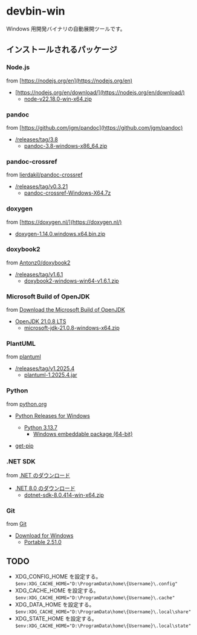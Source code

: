 # devbin-win

Windows 用開発バイナリの自動展開ツールです。

## インストールされるパッケージ

### Node.js

from [https://nodejs.org/en](https://nodejs.org/en)

- [https://nodejs.org/en/download/](https://nodejs.org/en/download/)
    - [node-v22.18.0-win-x64.zip](https://nodejs.org/dist/v22.18.0/node-v22.18.0-win-x64.zip)

### pandoc

from [https://github.com/jgm/pandoc](https://github.com/jgm/pandoc)

- [/releases/tag/3.8](https://github.com/jgm/pandoc/releases/tag/3.8)
    - [pandoc-3.8-windows-x86_64.zip](https://github.com/jgm/pandoc/releases/download/3.8/pandoc-3.8-windows-x86_64.zip)

### pandoc-crossref

from [lierdakil/pandoc-crossref](https://github.com/lierdakil/pandoc-crossref)

- [/releases/tag/v0.3.21](https://github.com/lierdakil/pandoc-crossref/releases/tag/v0.3.21)
    - [pandoc-crossref-Windows-X64.7z](https://github.com/lierdakil/pandoc-crossref/releases/download/v0.3.21/pandoc-crossref-Windows-X64.7z)

### doxygen

from [https://doxygen.nl/](https://doxygen.nl/)

- [doxygen-1.14.0.windows.x64.bin.zip](https://www.doxygen.nl/files/doxygen-1.14.0.windows.x64.bin.zip)

### doxybook2

from [Antonz0/doxybook2](https://github.com/Antonz0/doxybook2)

- [/releases/tag/v1.6.1](https://github.com/Antonz0/doxybook2/releases/tag/v1.6.1)
    - [doxybook2-windows-win64-v1.6.1.zip](https://github.com/Antonz0/doxybook2/releases/download/v1.6.1/doxybook2-windows-win64-v1.6.1.zip)

### Microsoft Build of OpenJDK

from [Download the Microsoft Build of OpenJDK](https://learn.microsoft.com/en-us/java/openjdk/download)

- [OpenJDK 21.0.8 LTS](https://learn.microsoft.com/en-us/java/openjdk/download#openjdk-2108-lts--see-previous-releases)
    - [microsoft-jdk-21.0.8-windows-x64.zip](https://aka.ms/download-jdk/microsoft-jdk-21.0.8-windows-x64.zip)

### PlantUML

from [plantuml](https://github.com/plantuml/plantuml)

- [/releases/tag/v1.2025.4](https://github.com/plantuml/plantuml/releases/tag/v1.2025.4)
    - [plantuml-1.2025.4.jar](https://github.com/plantuml/plantuml/releases/download/v1.2025.4/plantuml-1.2025.4.jar)

### Python

from [python.org](https://www.python.org/)

- [Python Releases for Windows](https://www.python.org/downloads/windows/)
    - [Python 3.13.7](https://www.python.org/downloads/release/python-3137/)
        - [Windows embeddable package (64-bit)](https://www.python.org/ftp/python/3.13.7/python-3.13.7-embed-amd64.zip)

- [get-pip](https://bootstrap.pypa.io/get-pip.py)

### .NET SDK

from [.NET のダウンロード](https://dotnet.microsoft.com/ja-jp/download/dotnet)

- [.NET 8.0 のダウンロード](https://dotnet.microsoft.com/ja-jp/download/dotnet/8.0)
    - [dotnet-sdk-8.0.414-win-x64.zip](https://builds.dotnet.microsoft.com/dotnet/Sdk/8.0.414/dotnet-sdk-8.0.414-win-x64.zip)

### Git

from [Git](https://git-scm.com/)

- [Download for Windows](https://git-scm.com/downloads/win)
    - [Portable 2.51.0](https://github.com/git-for-windows/git/releases/download/v2.51.0.windows.1/PortableGit-2.51.0-64-bit.7z.exe)

## TODO

- XDG_CONFIG_HOME を設定する。`$env:XDG_CACHE_HOME="D:\ProgramData\home\{Username}\.config"`
- XDG_CACHE_HOME を設定する。`$env:XDG_CACHE_HOME="D:\ProgramData\home\{Username}\.cache"`
- XDG_DATA_HOME を設定する。`$env:XDG_CACHE_HOME="D:\ProgramData\home\{Username}\.local\share"`
- XDG_STATE_HOME を設定する。`$env:XDG_CACHE_HOME="D:\ProgramData\home\{Username}\.local\state"`

